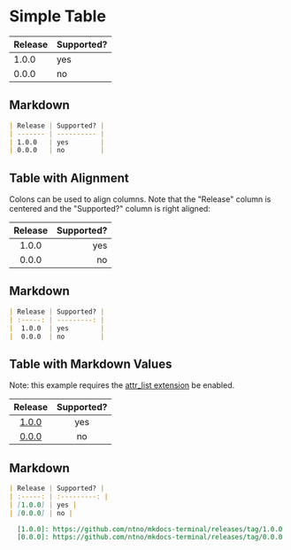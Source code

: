 # Simple Table

| Release | Supported? |
| ------- | ---------- |
| 1.0.0   | yes        |
| 0.0.0   | no         |

## Markdown
```markdown
| Release | Supported? |
| ------- | ---------- |
| 1.0.0   | yes        |
| 0.0.0   | no         |
```

## Table with Alignment

Colons can be used to align columns.  Note that the "Release" column is centered and the "Supported?" column is right aligned:

| Release | Supported? |
| :-----: | ---------: |
|  1.0.0  | yes        |
|  0.0.0  | no         |

## Markdown
```markdown
| Release | Supported? |
| :-----: | ---------: |
|  1.0.0  | yes        |
|  0.0.0  | no         |
```

## Table with Markdown Values
Note: this example requires the [attr_list extension] be enabled.

| Release | Supported? |
| :-----: | :---------: |
| [1.0.0] | yes |
| [0.0.0] | no |

  [1.0.0]: https://github.com/ntno/mkdocs-terminal/releases/tag/1.0.0
  [0.0.0]: https://github.com/ntno/mkdocs-terminal/releases/tag/0.0.0

## Markdown
```markdown
| Release | Supported? |
| :-----: | :---------: |
| [1.0.0] | yes |
| [0.0.0] | no |

  [1.0.0]: https://github.com/ntno/mkdocs-terminal/releases/tag/1.0.0
  [0.0.0]: https://github.com/ntno/mkdocs-terminal/releases/tag/0.0.0
```

[attr_list extension]: ../../configuration/extensions/python-markdown/#attribute-lists